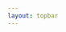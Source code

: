 ```yaml
---
layout: topbar
---
```


<html lang="en">
<head>
    <meta charset="UTF-8">
    <meta name="viewport" content="width=device-width, initial-scale=1.0">
    <title> 3D Raycasting</title>
    <style>
        @import "compass/css3";

        body, html {
            background: black;
            text-align: center;
            color: white;
            font-family: sans-serif;
        }
        h1 {
            margin-bottom: 0;
        }
        p {
            color: #444;
            font-size: 10pt;
            margin-top: 0;
            margin-bottom: 10px;
        }

        canvas {
            margin: 10px auto;
            display: block;
        }
    </style>
</head>
<body>
    <h1>3D Raycasting</h1>
    <p>Use the arrow keys to move around.</p>
    <script>
        (function(doc) {
            var canvas = document.createElement('canvas'),
                mapData = [
                    [1,1,1,1,1,1,1,1,1,1,1,1,1,1,1,1,1,1,1,1,1],
                    [1,0,0,0,0,0,0,0,0,0,0,0,0,0,0,0,0,0,0,0,1],
                    [1,0,2,2,2,0,0,0,0,0,0,0,0,0,0,0,1,1,1,0,1],
                    [1,0,2,2,2,0,0,0,0,0,0,0,0,0,0,0,1,1,1,0,1],
                    [1,0,2,0,2,0,0,0,0,1,0,1,0,0,0,0,1,0,1,0,1],
                    [1,0,0,0,0,0,0,0,0,0,0,0,0,0,0,0,0,0,0,0,1],
                    [1,0,1,1,1,1,1,1,1,1,1,1,1,1,1,1,1,1,1,0,1],
                    [1,0,1,0,0,0,0,0,0,0,0,0,0,0,0,0,0,0,1,0,1],
                    [1,0,0,1,0,0,0,0,0,0,0,0,0,0,0,0,0,1,0,0,1],
                    [1,0,0,0,1,0,1,1,0,1,1,1,0,1,1,0,1,0,0,0,1],
                    [1,0,0,0,0,0,0,0,0,0,0,0,0,0,0,0,0,0,0,0,1],
                    [1,1,1,1,1,1,1,1,1,1,1,1,1,1,1,1,1,1,1,1,1]
                ],
                context = canvas.getContext("2d"),
                screenStrips = [],
                screen = doc.createElement("canvas"),
                screenCtx = screen.getContext("2d"),
                player,
                map,
                options = {
                    scale: 16,
                    screenWidth: 320,
                    screenHeight: 1000,
                    stripWidth: 3,
                    rayCount: 120,
                },
                colors = ["#aaa", "#red"],
                fov = 70 * Math.PI / 180,
                numRays = Math.ceil(options.screenWidth / options.stripWidth),
                viewDistance = (options.screenWidth / 2) / Math.tan((fov / 2));

            // Initialize
            window.onload = function init() {
                map = new Map(mapData);
                player = new Player();

                canvas.width = map.width * options.scale;
                canvas.height = map.height * options.scale;

                // setup screen
                screen.id = "screen";
                screen.width = options.screenWidth;
                screen.height = options.screenHeight;

                doc.body.appendChild(screen);

                player.turnDirection = 1;
                setTimeout(function() {
                    player.turnDirection = 0;
                }, 1500);
                window.requestAnimFrame(mainLoop);
            };

            function mainLoop() {
                context.fillStyle = "black";
                context.clearRect(0, 0, canvas.width, canvas.height);
                screenCtx.clearRect(0, 0, screen.width, screen.height);
                player.update();
                map.draw();
                player.draw();
                raycaster.castAll();

                window.requestAnimFrame(mainLoop);
            }

            // Keybindings
            doc.onkeydown = function(e) {
                e = e || window.event;

                switch (e.keyCode) { // which key was pressed?
                    case 38: player.speed = 1; break; // up
                    case 40: player.speed = -1; break; // down
                    case 37: player.turnDirection = -1; break; // left
                    case 39: player.turnDirection = 1; break; // right
                }
            }

            doc.onkeyup = function(e) {
                e = e || window.event;

                switch (e.keyCode) {
                    case 38: // fall through
                    case 40: player.speed = 0; break;

                    case 37: // fall through
                    case 39: player.turnDirection = 0; break;
                }
            }

            // Player
            function Player() {
                this.position = [11.4, 1.4];
                this.turnDirection = 0;
                this.rotation = 0.73;
                this.speed = 0;
                this.moveSpeed = 0.05;
                this.rotationSpeed = 2 * Math.TAU / 180;
            }

            Player.prototype = {
                update: function () {
                    var step = this.speed * this.moveSpeed,
                        x, y;

                    this.rotation += this.turnDirection * this.rotationSpeed;
                    this.rotation = normalizeAngle(this.rotation);

                    x = this.position[0] + (Math.cos(this.rotation) * step);
                    y = this.position[1] + (Math.sin(this.rotation) * step);

                    if (!map.isPassableAt(x, y)) {
                        // not passable
                        return;
                    }

                    this.position[0] = x;
                    this.position[1] = y;
                },

                draw: function drawPlayer() {
                    context.fillStyle = "red";
                    context.beginPath();
                    context.arc(
                        this.position[0] * options.scale, this.position[1] * options.scale,
                        2, 0, Math.TAU
                    );
                    context.fill();
                }
            };

            function renderStrip(stripID, distance, angle) {
                var height = Math.round(viewDistance / distance),
                    topOffset = ((options.screenHeight - height) / 2),
                    leftOffset = stripID * options.stripWidth,
                    alpha = (0.5 / distance) * 6;

                screenCtx.fillStyle = "hsla(198, 50%, 50%," + alpha + ")";
                screenCtx.fillRect(
                    fround(leftOffset),
                    fround(topOffset),
                    fround(options.stripWidth),
                    fround(height)
                );
            }

            // Map
            function Map(map) {
                this.map = map;
                this.height = map.length;
                this.width = map[0].length;
            }

            Map.prototype = {
                isPassableAt: function isPassableAt(x, y) {
                    return this.isInScope(x, y) && this.hasSpaceAt(x, y);
                },

                hasSpaceAt: function hasSpaceAt(x, y) {
                    return this.map[Math.floor(y)][Math.floor(x)] == 0;
                },

                isInScope: function(x, y) {
                    return !(x < 0 || y < 0 || y > this.height || x > this.width);
                },

                draw: function() {
                    context.fillStyle = "hsla(0, 0%, 5%, 1)";

                    for (var y = 0; y < this.height; y++) {
                        for (var x = 0; x < this.width; x++) {
                            if (this.map[y][x] != 0) {
                                context.fillRect(
                                    x * options.scale,
                                    y * options.scale,
                                    options.scale,
                                    options.scale
                                );
                            }
                        }
                    }
                }
            };

            // raycaster
            raycaster = {
                castAll: function castAll() {
                    var strip = 0;
                    for (var i = 0; i < options.rayCount; i++) {
                        var rayPosition = (-options.rayCount / 2 + i) * options.stripWidth,
                            rayViewDist = pythagoras(rayPosition, viewDistance),
                            rayAngle = Math.asin(rayPosition / rayViewDist);

                        this.cast(player.rotation + rayAngle, i);
                    }
                },

                cast: function(_angle, stripID) {
                    var angle = normalizeAngle(_angle),
                        right = (angle > Math.TAU * 0.75 || angle < Math.TAU * 0.25),
                        up = (angle < 0 || angle > Math.PI),
                        angleSin = Math.sin(angle),
                        angleCos = Math.cos(angle),
                        distanceVertical = 0,
                        distanceHorizontal = 0,
                        distance,
                        hit = [0, 0],
                        texture = [0, 0],
                        wall = [0, 0];

                    // check vertical walls
                    var slope = angleSin / angleCos,
                        _x = right ? 1 : -1,
                        _y = _x * slope,
                        x = right ? Math.ceil(player.position[0]) : Math.floor(player.position[0]),
                        y = player.position[1] + (x - player.position[0]) * slope;

                    while (x >= 0 && x < map.width && y > 0 && y < map.height) {
                        if (!map.hasSpaceAt(x + (right ? 0 : -1), y)) {
                            distance = distanceVertical = pythagorasSquared(
                                x - player.position[0],
                                y - player.position[1]
                            );

                            hit = [x, y];
                            break;
                        }

                        x += _x;
                        y += _y;
                    }

                    // check horizontal walls
                    slope = angleCos / angleSin;
                    _y = up ? -1 : 1;
                    _x = _y * slope;
                    y = up ? Math.floor(player.position[1]) : Math.ceil(player.position[1]);
                    x = player.position[0] + (y - player.position[1]) * slope;

                    while (x >= 0 && x < map.width && y >= 0 && y < map.height) {
                        if (!map.hasSpaceAt(x, y + (up ? -1 : 0))) {
                            distanceHorizontal = pythagorasSquared(
                                x - player.position[0],
                                y - player.position[1]
                            );

                            if (!distanceVertical || distanceHorizontal < distanceVertical) {
                                distance = distanceHorizontal;
                                hit = [x, y];
                            }

                            break;
                        }

                        x += _x;
                        y += _y;
                    }

                    if (distance) {
                        renderStrip(stripID, perpendicularDistance(
                            Math.sqrt(distance), player.rotation - angle
                        ), texture[0]);
                        this.draw(hit);
                    }
                },

                draw: function(ray) {
                    context.strokeStyle = "yellow";
                    context.lineWidth = 0.5;
                    context.beginPath();
                    context.moveTo(player.position[0] * options.scale, player.position[1] * options.scale);
                    context.lineTo(
                        ray[0] * options.scale,
                        ray[1] * options.scale
                    );
                    context.closePath();
                    context.stroke();
                }
            };

            // convenience methods
            function fround(v) { return (0.5 + v) | 0; }
            function normalizeAngle(angle) {
                angle %= Math.TAU;
                if (angle < 0) angle += Math.TAU;
                return angle;
            }
            function perpendicularDistance(distance, angle) {
                return distance * Math.cos(angle);
            }
            function pythagorasSquared(a, b) {
                return (a * a) + (b * b);
            }
            function pythagoras(a, b) {
                return Math.sqrt(pythagorasSquared(a, b));
            }

            Math.TAU = Math.PI * 2;
            window.requestAnimFrame = function() {
                return window.requestAnimationFrame ||
                    window.webkitRequestAnimationFrame ||
                    window.mozRequestAnimationFrame ||
                    window.oRequestAnimationFrame ||
                    window.msRequestAnimationFrame ||
                    function(a) {
                        window.setTimeout(a, 1E3 / 60);
                    }
            }();
        }(document));
    </script>
</body>
</html>
